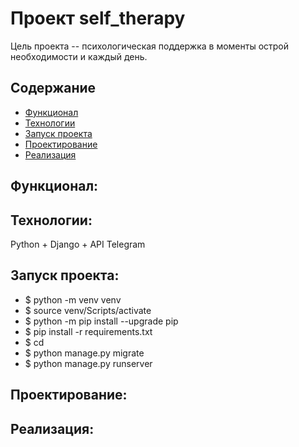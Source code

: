 # Проект self_therapy
Цель проекта -- психологическая поддержка в моменты острой необходимости и каждый день.

## Содержание
- [Функционал](#функционал)
- [Технологии](#технологии)
- [Запуск проекта](#запуск-проекта)
- [Проектирование](#проектирование)
- [Реализация](#реализация)

## Функционал:


## Технологии:
Python + Django + API Telegram

## Запуск проекта:
- $ python -m venv venv
- $ source venv/Scripts/activate
- $ python -m pip install --upgrade pip
- $ pip install -r requirements.txt
- $ cd 
- $ python manage.py migrate
- $ python manage.py runserver



## Проектирование:


## Реализация:




